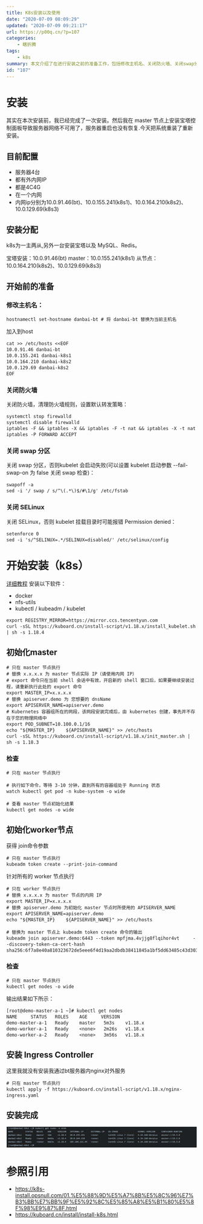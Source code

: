 ```yaml
---
title: K8s安装以及使用
date: "2020-07-09 08:09:29"
updated: "2020-07-09 09:21:17"
url: https://p00q.cn/?p=107
categories:
    - 瞎折腾
tags:
    - k8s
summary: 本文介绍了在进行安装之前的准备工作，包括修改主机名、关闭防火墙、关闭swap分区和关闭SELinux。然后，文中提供了安装k8s的详细教程，并包括了初始化master节点和worker节点的步骤。最后，介绍了安装Ingress Controller的步骤。文章给出了一些参考链接供读者参考。
id: "107"
---
```


# 安装
其实在本次安装前，我已经完成了一次安装。然后我在 master 节点上安装宝塔控制面板导致服务器网络不可用了，服务器重启也没有恢复.今天把系统重装了重新安装。

## 目前配置

- 服务器4台
- 都有外内网IP
- 都是4C4G
- 在一个内网
- 内网ip分别为10.0.91.46(bt)、10.0.155.241(k8s1)、10.0.164.210(k8s2)、10.0.129.69(k8s3)

## 安装分配

k8s为一主两从,另外一台安装宝塔以及 MySQL、Redis。

宝塔安装：10.0.91.46(bt)
master：10.0.155.241(k8s1)
从节点：10.0.164.210(k8s2)、10.0.129.69(k8s3)

## 开始前的准备

### 修改主机名：

```
hostnamectl set-hostname danbai-bt # 将 danbai-bt 替换为当前主机名
```
加入到host

```
cat >> /etc/hosts <<EOF
10.0.91.46 danbai-bt
10.0.155.241 danbai-k8s1
10.0.164.210 danbai-k8s2
10.0.129.69 danbai-k8s2
EOF
```

### 关闭防火墙

关闭防火墙，清理防火墙规则，设置默认转发策略：

```
systemctl stop firewalld
systemctl disable firewalld
iptables -F && iptables -X && iptables -F -t nat && iptables -X -t nat
iptables -P FORWARD ACCEPT
```
### 关闭 swap 分区

关闭 swap 分区，否则kubelet 会启动失败(可以设置 kubelet 启动参数 --fail-swap-on 为 false 关闭 swap 检查)：

```
swapoff -a
sed -i '/ swap / s/^\(.*\)$/#\1/g' /etc/fstab
```
### 关闭 SELinux

关闭 SELinux，否则 kubelet 挂载目录时可能报错 Permission denied：

```
setenforce 0
sed -i 's/^SELINUX=.*/SELINUX=disabled/' /etc/selinux/config
```
# 开始安装（k8s）
[详细教程](https://kuboard.cn/install/install-k8s.html)
安装以下软件：
- docker
- nfs-utils
- kubectl / kubeadm / kubelet

```
export REGISTRY_MIRROR=https://mirror.ccs.tencentyun.com
curl -sSL https://kuboard.cn/install-script/v1.18.x/install_kubelet.sh | sh -s 1.18.4
```
## 初始化master

```
# 只在 master 节点执行
# 替换 x.x.x.x 为 master 节点实际 IP（请使用内网 IP）
# export 命令只在当前 shell 会话中有效，开启新的 shell 窗口后，如果要继续安装过程，请重新执行此处的 export 命令
export MASTER_IP=x.x.x.x
# 替换 apiserver.demo 为 您想要的 dnsName
export APISERVER_NAME=apiserver.demo
# Kubernetes 容器组所在的网段，该网段安装完成后，由 kubernetes 创建，事先并不存在于您的物理网络中
export POD_SUBNET=10.100.0.1/16
echo "${MASTER_IP}    ${APISERVER_NAME}" >> /etc/hosts
curl -sSL https://kuboard.cn/install-script/v1.18.x/init_master.sh | sh -s 1.18.3
```
### 检查
```
# 只在 master 节点执行

# 执行如下命令，等待 3-10 分钟，直到所有的容器组处于 Running 状态
watch kubectl get pod -n kube-system -o wide

# 查看 master 节点初始化结果
kubectl get nodes -o wide
```
## 初始化worker节点

获得 join命令参数
```
# 只在 master 节点执行
kubeadm token create --print-join-command
```
针对所有的 worker 节点执行
```
# 只在 worker 节点执行
# 替换 x.x.x.x 为 master 节点的内网 IP
export MASTER_IP=x.x.x.x
# 替换 apiserver.demo 为初始化 master 节点时所使用的 APISERVER_NAME
export APISERVER_NAME=apiserver.demo
echo "${MASTER_IP}    ${APISERVER_NAME}" >> /etc/hosts

# 替换为 master 节点上 kubeadm token create 命令的输出
kubeadm join apiserver.demo:6443 --token mpfjma.4vjjg8flqihor4vt     --discovery-token-ca-cert-hash sha256:6f7a8e40a810323672de5eee6f4d19aa2dbdb38411845a1bf5dd63485c43d303
```

### 检查

```
# 只在 master 节点执行
kubectl get nodes -o wide

```
输出结果如下所示：

```
[root@demo-master-a-1 ~]# kubectl get nodes
NAME     STATUS   ROLES    AGE     VERSION
demo-master-a-1   Ready    master   5m3s    v1.18.x
demo-worker-a-1   Ready    <none>   2m26s   v1.18.x
demo-worker-a-2   Ready    <none>   3m56s   v1.18.x
```

## 安装 Ingress Controller

这里我就没有安装我通过bt服务器内nginx对外服务
```
# 只在 master 节点执行
kubectl apply -f https://kuboard.cn/install-script/v1.18.x/nginx-ingress.yaml

```
## 安装完成
![image.png](../res/img/107.jpeg)

# 参照引用
- https://k8s-install.opsnull.com/01.%E5%88%9D%E5%A7%8B%E5%8C%96%E7%B3%BB%E7%BB%9F%E5%92%8C%E5%85%A8%E5%B1%80%E5%8F%98%E9%87%8F.html
- https://kuboard.cn/install/install-k8s.html

